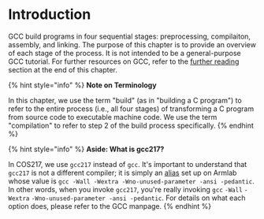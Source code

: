 # Introduction

GCC build programs in four sequential stages: preprocessing, compilaiton, assembly, and linking. The purpose of this chapter is to provide an overview of each stage of the process. It is not intended to be a general-purpose GCC tutorial. For further resources on GCC, refer to the [further reading](../copy-of-gnu-compiler-collection-gcc/further-reading.md) section at the end of this chapter.&#x20;

{% hint style="info" %}
**Note on Terminology**

In this chapter, we use the term "build" (as in "building a C program") to refer to the entire process (i.e., all four stages) of transforming a C program from source code to executable machine code. We use the term "compilation" to refer to step 2 of the build process specifically.&#x20;
{% endhint %}

{% hint style="info" %}
**Aside: What is gcc217?**

In COS217, we use `gcc217` instead of `gcc`. It's important to understand that `gcc217` is not a different compiler; it is simply an [alias](../the-linux-command-line/useful-command-line-features/aliases.md) set up on Armlab whose value is `gcc -Wall -Wextra -Wno-unused-parameter -ansi -pedantic`. In other words, when you invoke `gcc217`, you're really invoking `gcc` `-Wall` `-Wextra` `-Wno-unused-parameter -ansi -pedantic`. For details on what each option does, please refer to the GCC manpage.
{% endhint %}
